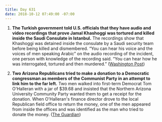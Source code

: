 ```yaml
---
title: Day 631
date: 2018-10-12 07:49:00 -07:00
---
```


1. **The Turkish government told U.S. officials that they have audio and video recordings that prove Jamal Khashoggi was tortured and killed inside the Saudi Consulate in Istanbul.** The recordings show that Khashoggi was detained inside the consulate by a Saudi security team before being killed and dismembered. “You can hear his voice and the voices of men speaking Arabic” on the audio recording of the incident, one person with knowledge of the recording said. “You can hear how he was interrogated, tortured and then murdered.” ([Washington Post](https://www.washingtonpost.com/world/national-security/turks-tell-us-officials-they-have-audio-and-video-recordings-that-support-conclusion-khashoggi-was-killed/2018/10/11/119a119e-cd88-11e8-920f-dd52e1ae4570_story.html?utm_term=.7db203fc57e8))

2. **Two Arizona Republicans tried to make a donation to a Democratic congressman as members of the Communist Party in an attempt to link him to the far left.** Two men walked into first-term Democrat Tom O'Halleran with a jar of $39.68 and insisted that the Northern Arizona University Community Party wanted them to get a receipt for the donation. When O'Halleran's finance director drove to the local Republican field office to return the money, one of the men appeared from inside the offices and was identified as the man who tried to donate the money. ([The Guardian](https://www.theguardian.com/us-news/2018/oct/12/arizona-republicans-communists-democrats-donation-attempt))